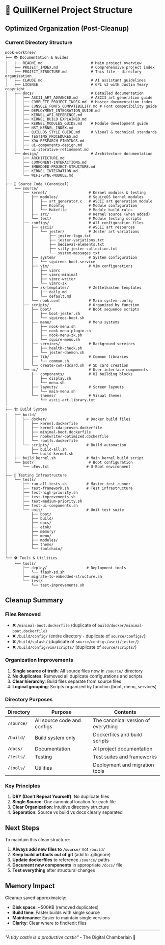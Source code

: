 # 📁 QuillKernel Project Structure
## Optimized Organization (Post-Cleanup)

### Current Directory Structure
```
nook-worktree/
├── 📚 Documentation & Guides
│   ├── README.md                      # Main project overview
│   ├── PROJECT_INDEX.md               # Comprehensive project index
│   ├── PROJECT_STRUCTURE.md           # This file - directory organization
│   ├── CLAUDE.md                      # AI assistant guidelines
│   ├── LICENSE                        # GPL v2 with Justin Yeary copyright
│   ├── docs/                          # Detailed documentation
│   │   ├── ASCII_ART_ADVANCED.md      # ASCII art generation guide
│   │   ├── COMPLETE_PROJECT_INDEX.md  # Master documentation index
│   │   ├── CONSOLE_FONTS_COMPATIBILITY.md # Font compatibility guide
│   │   ├── DEPLOYMENT_INTEGRATION_GUIDE.md
│   │   ├── KERNEL_API_REFERENCE.md
│   │   ├── KERNEL_BUILD_EXPLAINED.md
│   │   ├── KERNEL_MODULES_GUIDE.md    # Module development guide
│   │   ├── NST_KERNEL_INDEX.md
│   │   ├── QUILLOS_STYLE_GUIDE.md     # Visual & technical standards
│   │   ├── TESTING_PROCEDURES.md
│   │   ├── XDA-RESEARCH-FINDINGS.md
│   │   ├── ui-components-design.md
│   │   └── ui-iterative-refinement.md
│   └── design/                        # Architecture documentation
│       ├── ARCHITECTURE.md
│       ├── COMPONENT-INTERACTIONS.md
│       ├── EMBEDDED-PROJECT-STRUCTURE.md
│       ├── KERNEL_INTEGRATION.md
│       └── WIFI-SYNC-MODULE.md
│
├── 🔧 Source Code (Canonical)
│   └── source/
│       ├── kernel/                   # Kernel modules & testing
│       │   ├── modules/              # SquireOS kernel modules
│       │   │   ├── art_generator.c   # ASCII art generation module
│       │   │   ├── Kconfig           # Module configuration
│       │   │   └── Makefile          # Module build rules
│       │   ├── src/                  # Kernel source (when added)
│       │   └── test/                 # Module testing scripts
│       ├── configs/                  # All configuration files
│       │   ├── ascii/                # ASCII art resources
│       │   │   └── jester/           # Jester art variations
│       │   │       ├── jester-logo.txt
│       │   │       ├── jester-variations.txt
│       │   │       ├── medieval-elements.txt
│       │   │       ├── silly-jester-collection.txt
│       │   │       └── system-messages.txt
│       │   ├── system/               # System configuration
│       │   │   └── squireos-boot.service
│       │   ├── vim/                  # Vim configurations
│       │   │   ├── vimrc
│       │   │   ├── vimrc-minimal
│       │   │   ├── vimrc-writer
│       │   │   └── vimrc-zk
│       │   ├── zk-templates/         # Zettelkasten templates
│       │   │   ├── daily.md
│       │   │   └── default.md
│       │   └── nook.conf             # Main system config
│       ├── scripts/                  # Organized by function
│       │   ├── boot/                 # Boot sequence scripts
│       │   │   ├── boot-jester.sh
│       │   │   └── squireos-boot.sh
│       │   ├── menu/                 # Menu systems
│       │   │   ├── nook-menu.sh
│       │   │   ├── nook-menu-plugin.sh
│       │   │   ├── nook-menu-zk.sh
│       │   │   └── squire-menu.sh
│       │   ├── services/             # Background services
│       │   │   ├── health-check.sh
│       │   │   └── jester-daemon.sh
│       │   ├── lib/                  # Common libraries
│       │   │   └── common.sh
│       │   └── create-cwm-sdcard.sh  # SD card creation
│       └── ui/                       # User interface components
│           ├── components/           # UI building blocks
│           │   ├── display.sh
│           │   └── menu.sh
│           ├── layouts/              # Screen layouts
│           │   └── main-menu.sh
│           └── themes/               # Visual themes
│               └── ascii-art-library.txt
│
├── 🏗️ Build System
│   ├── build/
│   │   ├── docker/                  # Docker build files
│   │   │   ├── kernel.dockerfile
│   │   │   ├── kernel-xda-proven.dockerfile
│   │   │   ├── minimal-boot.dockerfile
│   │   │   ├── nookwriter-optimized.dockerfile
│   │   │   └── rootfs.dockerfile
│   │   └── scripts/                 # Build automation
│   │       ├── build-all.sh
│   │       └── build-kernel.sh
│   ├── build_kernel.sh              # Main kernel build script
│   └── boot/                         # Boot configuration
│       └── uEnv.txt                 # U-Boot environment
│
├── 🧪 Testing Infrastructure
│   └── tests/
│       ├── run-all-tests.sh         # Master test runner
│       ├── test-framework.sh        # Test infrastructure
│       ├── test-high-priority.sh
│       ├── test-improvements.sh
│       ├── test-medium-priority.sh
│       ├── test-ui-components.sh
│       └── unit/                    # Unit test suite
│           ├── boot/
│           ├── build/
│           ├── docs/
│           ├── eink/
│           ├── memory/
│           ├── menu/
│           ├── modules/
│           ├── theme/
│           └── toolchain/
│
└── 🛠️ Tools & Utilities
    └── tools/
        ├── deploy/                  # Deployment tools
        │   └── flash-sd.sh
        ├── migrate-to-embedded-structure.sh
        └── test/
            └── test-improvements.sh
```

## Cleanup Summary

### Files Removed
- ❌ `/minimal-boot.dockerfile` (duplicate of `build/docker/minimal-boot.dockerfile`)
- ❌ `/build/config/` (entire directory - duplicate of `source/configs/`)
- ❌ `/build/splash/` (duplicate of `source/configs/ascii/jester/`)
- ❌ `/build/config/vim/scripts/` (duplicate of `source/scripts/`)

### Organization Improvements
1. **Single source of truth**: All source files now in `/source/` directory
2. **No duplicates**: Removed all duplicate configurations and scripts
3. **Clear hierarchy**: Build files separate from source files
4. **Logical grouping**: Scripts organized by function (boot, menu, services)

### Directory Purposes

| Directory | Purpose | Contents |
|-----------|---------|----------|
| `/source/` | All source code and configs | The canonical version of everything |
| `/build/` | Build system only | Dockerfiles and build scripts |
| `/docs/` | Documentation | All project documentation |
| `/tests/` | Testing | Test suites and frameworks |
| `/tools/` | Utilities | Deployment and migration tools |

### Key Principles
1. **DRY (Don't Repeat Yourself)**: No duplicate files
2. **Single Source**: One canonical location for each file
3. **Clear Organization**: Intuitive directory structure
4. **Separation**: Source vs build vs docs clearly separated

## Next Steps

To maintain this clean structure:

1. **Always add new files to `/source/`** not `/build/`
2. **Keep build artifacts out of git** (add to .gitignore)
3. **Update dockerfiles** to reference `/source/` paths
4. **Document new components** in appropriate `/docs/` file
5. **Test everything** after structural changes

## Memory Impact

Cleanup saved approximately:
- **Disk space**: ~500KB (removed duplicates)
- **Build time**: Faster builds with single source
- **Maintenance**: Easier to maintain single versions
- **Clarity**: Clear where to find/edit files

---

*"A tidy castle is a productive castle"* - The Digital Chamberlain 🏰
